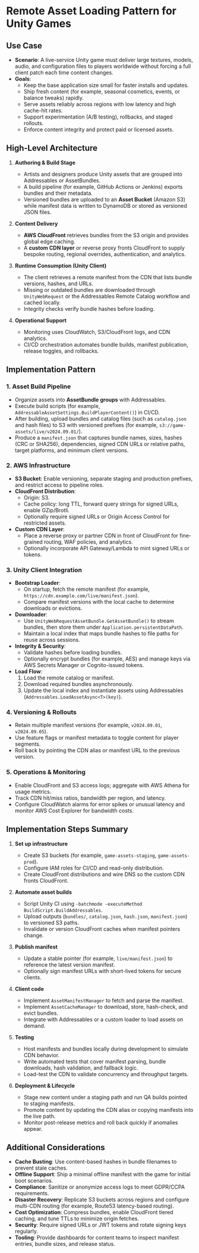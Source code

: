 # Remote Asset Loading Pattern for Unity Games

## Use Case

- **Scenario**: A live-service Unity game must deliver large textures, models, audio, and configuration files to players worldwide without forcing a full client patch each time content changes.
- **Goals**:
  - Keep the base application size small for faster installs and updates.
  - Ship fresh content (for example, seasonal cosmetics, events, or balance tweaks) rapidly.
  - Serve assets reliably across regions with low latency and high cache-hit rates.
  - Support experimentation (A/B testing), rollbacks, and staged rollouts.
  - Enforce content integrity and protect paid or licensed assets.

## High-Level Architecture

1. **Authoring & Build Stage**
   - Artists and designers produce Unity assets that are grouped into Addressables or AssetBundles.
   - A build pipeline (for example, GitHub Actions or Jenkins) exports bundles and their metadata.
   - Versioned bundles are uploaded to an **Asset Bucket** (Amazon S3) while manifest data is written to DynamoDB or stored as versioned JSON files.

2. **Content Delivery**
   - **AWS CloudFront** retrieves bundles from the S3 origin and provides global edge caching.
   - A **custom CDN layer** or reverse proxy fronts CloudFront to supply bespoke routing, regional overrides, authentication, and analytics.

3. **Runtime Consumption (Unity Client)**
   - The client retrieves a remote manifest from the CDN that lists bundle versions, hashes, and URLs.
   - Missing or outdated bundles are downloaded through `UnityWebRequest` or the Addressables Remote Catalog workflow and cached locally.
   - Integrity checks verify bundle hashes before loading.

4. **Operational Support**
   - Monitoring uses CloudWatch, S3/CloudFront logs, and CDN analytics.
   - CI/CD orchestration automates bundle builds, manifest publication, release toggles, and rollbacks.

## Implementation Pattern

### 1. Asset Build Pipeline
- Organize assets into **AssetBundle groups** with Addressables.
- Execute build scripts (for example, `AddressableAssetSettings.BuildPlayerContent()`) in CI/CD.
- After building, upload bundles and catalog files (such as `catalog.json` and hash files) to S3 with versioned prefixes (for example, `s3://game-assets/live/v2024.09.01/`).
- Produce a `manifest.json` that captures bundle names, sizes, hashes (CRC or SHA256), dependencies, signed CDN URLs or relative paths, target platforms, and minimum client versions.

### 2. AWS Infrastructure
- **S3 Bucket**: Enable versioning, separate staging and production prefixes, and restrict access to pipeline roles.
- **CloudFront Distribution**:
  - Origin: S3.
  - Cache policy: long TTL, forward query strings for signed URLs, enable GZip/Brotli.
  - Optionally require signed URLs or Origin Access Control for restricted assets.
- **Custom CDN Layer**:
  - Place a reverse proxy or partner CDN in front of CloudFront for fine-grained routing, WAF policies, and analytics.
  - Optionally incorporate API Gateway/Lambda to mint signed URLs or tokens.

### 3. Unity Client Integration
- **Bootstrap Loader**:
  - On startup, fetch the remote manifest (for example, `https://cdn.example.com/live/manifest.json`).
  - Compare manifest versions with the local cache to determine downloads or evictions.
- **Downloader**:
  - Use `UnityWebRequestAssetBundle.GetAssetBundle()` to stream bundles, then store them under `Application.persistentDataPath`.
  - Maintain a local index that maps bundle hashes to file paths for reuse across sessions.
- **Integrity & Security**:
  - Validate hashes before loading bundles.
  - Optionally encrypt bundles (for example, AES) and manage keys via AWS Secrets Manager or Cognito-issued tokens.
- **Load Flow**:
  1. Load the remote catalog or manifest.
  2. Download required bundles asynchronously.
  3. Update the local index and instantiate assets using Addressables (`Addressables.LoadAssetAsync<T>(key)`).

### 4. Versioning & Rollouts
- Retain multiple manifest versions (for example, `v2024.09.01`, `v2024.09.05`).
- Use feature flags or manifest metadata to toggle content for player segments.
- Roll back by pointing the CDN alias or manifest URL to the previous version.

### 5. Operations & Monitoring
- Enable CloudFront and S3 access logs; aggregate with AWS Athena for usage metrics.
- Track CDN hit/miss ratios, bandwidth per region, and latency.
- Configure CloudWatch alarms for error spikes or unusual latency and monitor AWS Cost Explorer for bandwidth costs.

## Implementation Steps Summary

1. **Set up infrastructure**
   - Create S3 buckets (for example, `game-assets-staging`, `game-assets-prod`).
   - Configure IAM roles for CI/CD and read-only distribution.
   - Create CloudFront distributions and wire DNS so the custom CDN fronts CloudFront.

2. **Automate asset builds**
   - Script Unity CI using `-batchmode -executeMethod BuildScript.BuildAddressables`.
   - Upload outputs (`bundles/`, `catalog.json`, `hash.json`, `manifest.json`) to versioned S3 paths.
   - Invalidate or version CloudFront caches when manifest pointers change.

3. **Publish manifest**
   - Update a stable pointer (for example, `live/manifest.json`) to reference the latest version manifest.
   - Optionally sign manifest URLs with short-lived tokens for secure clients.

4. **Client code**
   - Implement `AssetManifestManager` to fetch and parse the manifest.
   - Implement `AssetCacheManager` to download, store, hash-check, and evict bundles.
   - Integrate with Addressables or a custom loader to load assets on demand.

5. **Testing**
   - Host manifests and bundles locally during development to simulate CDN behavior.
   - Write automated tests that cover manifest parsing, bundle downloads, hash validation, and fallback logic.
   - Load-test the CDN to validate concurrency and throughput targets.

6. **Deployment & Lifecycle**
   - Stage new content under a staging path and run QA builds pointed to staging manifests.
   - Promote content by updating the CDN alias or copying manifests into the live path.
   - Monitor post-release metrics and roll back quickly if anomalies appear.

## Additional Considerations

- **Cache Busting**: Use content-based hashes in bundle filenames to prevent stale caches.
- **Offline Support**: Ship a minimal offline manifest with the game for initial boot scenarios.
- **Compliance**: Sanitize or anonymize access logs to meet GDPR/CCPA requirements.
- **Disaster Recovery**: Replicate S3 buckets across regions and configure multi-CDN routing (for example, Route53 latency-based routing).
- **Cost Optimization**: Compress bundles, enable CloudFront tiered caching, and tune TTLs to minimize origin fetches.
- **Security**: Require signed URLs or JWT tokens and rotate signing keys regularly.
- **Tooling**: Provide dashboards for content teams to inspect manifest entries, bundle sizes, and release status.

